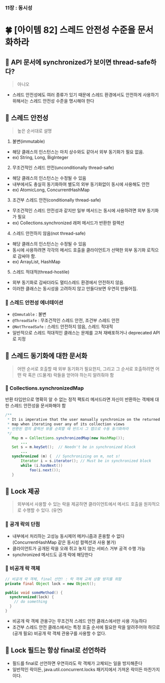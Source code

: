 ### 11장 : 동시성
# 🍀 [아이템 82] 스레드 안전성 수준을 문서화하라  

## 📒 API 문서에 synchronized가 보이면 thread-safe하다?
> 아니오
- 스레드 안전성에도 여러 종류가 있기 때문에 스레드 환경에서도 안전하게 사용하기 위해서는 스레드 안전성 수준을 명시해야 한다

## 📒 스레드 안전성
> 높은 순서대로 설명
1) 불변(immutable)
- 해당 클래스의 인스턴스는 마치 상수와도 같아서 외부 동기화가 필요 없음.
- ex) String, Long, BigInteger
2) 무조건적인 스레드 안전(unconditionally thread-safe)
- 해당 클래스의 인스턴스는 수정될 수 있음
- 내부에서도 충실히 동기화하여 별도의 외부 동기화없이 동시에 사용해도 안전
- ex) AtomicLong, ConcurrentHashMap
3) 조건부 스레드 안전(conditionally thread-safe)
- 무조건적인 스레드 안전성과 같지만 일부 메서드는 동시에 사용하려면 외부 동기화가 필요
- ex) Collections.synchronized 래퍼 메서드가 반환한 컬렉션
4) 스레드 안전하지 않음(not thread-safe)
- 해당 클래스의 인스턴스는 수정될 수 있음
- 동시에 사용하려면 각각의 메서드 호출을 클라이언트가 선택한 외부 동기화 로직으로 감싸야 함.
- ex) ArrayList, HashMap
5) 스레드 적대적(thread-hostile)
- 외부 동기화로 감싸더라도 멀티스레드 환경에서 안전하지 않음.
- 이러한 클래스는 동시성을 고려하지 않고 만들다보면 우연히 만들어짐.

### 📃 스레드 안전성 에너테이션
- `@Immutable` : 불변
- `@ThreadSafe` : 무조건적인 스레드 안전, 조건부 스레드 안전
- `@NotThreadSafe` : 스레드 안전하지 않음, 스레드 적대적
- 일반적으로 스레드 적대적인 클래스는 문제를 고쳐 재배포하거나 deprecated API로 지정

## 📒 스레드 동기화에 대한 문서화
> 어떤 순서로 호출할 때 외부 동기화가 필요한지, 그리고 그 순서로 호출하려면 어떤 락 혹은 (드물게) 락들을 얻어야 하는지 알려줘야 함

### 📃 Collections.synchronizedMap
반환 타입만으로 명확히 알 수 없는 정적 팩토리 메서드라면 자신이 반환하는 객체에 대한 스레드 안전성을 문서화해야 함
```java
/**
 * It is imperative that the user manually synchronize on the returned
 * map when iterating over any of its collection views
 * 반환된 맵의 콜렉션 뷰를 순회할 때 반드시 그 맵으로 수동 동기화하라
 */
   Map m = Collections.synchronizedMap(new HashMap());
       ...
   Set s = m.keySet();  // Needn't be in synchronized block
       ...
   synchronized (m) {  // Synchronizing on m, not s!
       Iterator i = s.iterator(); // Must be in synchronized block
       while (i.hasNext())
           foo(i.next());
   }
```

## 📒 Lock 제공
> 외부에서 사용할 수 있는 락을 제공하면 클라이언트에서 메서드 호출을 원자적으로 수행할 수 있다. (유연)

### 📃 공개 락의 단점
- 내부에서 처리하는 고성능 동시제어 메커니즘과 혼용할 수 없다 (ConcurrentHashMap 같은 동시성 컬렉션과 사용 불가)
- 클라이언트가 공개된 락을 오래 쥐고 놓지 않는 서비스 거부 공격 수행 가능
- synchronized 메서드도 공개 락에 해당한다

### 📃 비공개 락 객체
```java
// 비공개 락 객체, final 선언! : 락 객체 교체 상황 방지를 위함
private final Object lock = new Object();

public void someMethod() {
  synchronized(lock) {
    // do something
  }
}
```

- 비공개 락 객체 관용구는 무조건적 스레드 안전 클래스에서만 사용 가능하다
- 조건부 스레드 안전 클래스에서는 특정 호출 순서에 필요한 락을 알려주어야 하므로(공개 필요) 비공개 락 객체 관용구를 사용할 수 없다.

## 📒 Lock 필드는 항상 final로 선언하라
- 필드를 final로 선언하면 우연히라도 락 객체가 고체되는 일을 방지해준다
- 일반적인 락이든, java.util.concurrent.locks 패키지에서 가져온 락이든 마찬가지이다.